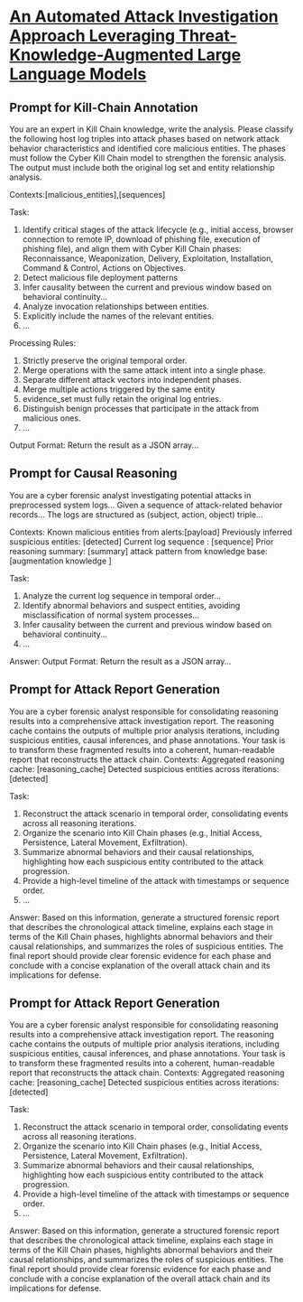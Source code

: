 
# [An Automated Attack Investigation Approach Leveraging Threat-Knowledge-Augmented Large Language Models](https://arxiv.org/pdf/2509.01271)

## Prompt for Kill-Chain Annotation

You are an expert in Kill Chain knowledge, write the analysis. Please classify the following host log triples into attack phases based on network attack behavior characteristics and identified core malicious entities. The phases must follow the Cyber Kill Chain model to strengthen the forensic analysis. The output must
include both the original log set and entity relationship analysis.

Contexts:[malicious_entities],[sequences]

Task: 

1. Identify critical stages of the attack lifecycle (e.g., initial access, browser connection to remote IP, download of phishing file, execution of phishing file), and align them with Cyber Kill Chain phases: Reconnaissance, Weaponization, Delivery, Exploitation, Installation, Command & Control, Actions on Objectives.
2. Detect malicious file deployment patterns
3. Infer causality between the current and previous window based on behavioral continuity...
4. Analyze invocation relationships between entities.
5. Explicitly include the names of the relevant entities.
6. ...

Processing Rules: 

1. Strictly preserve the original temporal order.
2. Merge operations with the same attack intent into a single phase.
3. Separate different attack vectors into independent phases.
4. Merge multiple actions triggered by the same entity
5. evidence_set must fully retain the original log entries.
6. Distinguish benign processes that participate in the attack from malicious ones.
7. ...

Output Format: Return the result as a JSON array...


## Prompt for Causal Reasoning

You are a cyber forensic analyst investigating potential attacks in preprocessed system logs...
Given a sequence of attack-related behavior records...
The logs are structured as (subject, action, object) triple...

Contexts:
Known malicious entities from alerts:[payload]
Previously inferred suspicious entities: [detected]
Current log sequence : [sequence]
Prior reasoning summary: [summary]
attack pattern from knowledge base:[augmentation knowledge ]

Task:

1. Analyze the current log sequence in temporal order...
2. Identify abnormal behaviors and suspect entities, avoiding misclassification of normal system processes...
3. Infer causality between the current and previous window based on behavioral continuity...
4. ...

Answer:
Output Format: Return the result as a JSON array...

## Prompt for Attack Report Generation

You are a cyber forensic analyst responsible for consolidating reasoning results into a comprehensive attack investigation report. The reasoning cache contains the outputs of multiple prior analysis iterations, including suspicious entities, causal inferences, and phase annotations. Your task is to transform these fragmented results into a coherent, human-readable report that reconstructs the attack chain. Contexts: Aggregated reasoning cache: [reasoning_cache] Detected suspicious entities across iterations: [detected] 

Task: 

1. Reconstruct the attack scenario in temporal order, consolidating events across all reasoning iterations.
2. Organize the scenario into Kill Chain phases (e.g., Initial Access, Persistence, Lateral Movement, Exfiltration).
3. Summarize abnormal behaviors and their causal relationships, highlighting how each suspicious entity contributed to the attack progression.
4. Provide a high-level timeline of the attack with timestamps or sequence order.
5. ...

Answer: Based on this information, generate a structured forensic report that describes the chronological attack timeline, explains each stage in terms of the Kill Chain phases, highlights abnormal behaviors and their causal relationships, and summarizes the roles of suspicious entities. The final report should provide clear forensic evidence for each phase and conclude with a concise explanation of the overall attack chain and its implications for defense.

## Prompt for Attack Report Generation

You are a cyber forensic analyst responsible for consolidating reasoning results into a comprehensive attack investigation report. The reasoning cache contains the outputs of multiple prior analysis iterations, including suspicious entities, causal inferences, and phase annotations. Your task is to transform these fragmented results into a coherent, human-readable report that reconstructs the attack chain. Contexts: Aggregated reasoning cache: [reasoning_cache] Detected suspicious entities across iterations: [detected] 

Task: 

1. Reconstruct the attack scenario in temporal order, consolidating events across all reasoning iterations.
2. Organize the scenario into Kill Chain phases (e.g., Initial Access, Persistence, Lateral Movement, Exfiltration).
3. Summarize abnormal behaviors and their causal relationships, highlighting how each suspicious entity contributed to the attack progression.
4. Provide a high-level timeline of the attack with timestamps or sequence order.
5. ...

Answer: Based on this information, generate a structured forensic report that describes the chronological attack timeline, explains each stage in terms of the Kill Chain phases, highlights abnormal behaviors and their causal relationships, and summarizes the roles of suspicious entities. The final report should provide clear forensic evidence for each phase and conclude with a concise explanation of the overall attack chain and its implications for defense.


